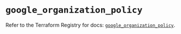 # `google_organization_policy`

Refer to the Terraform Registry for docs: [`google_organization_policy`](https://registry.terraform.io/providers/hashicorp/google-beta/6.2.0/docs/resources/google_organization_policy).
